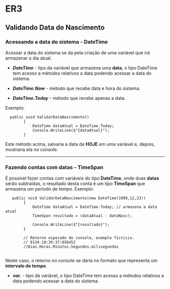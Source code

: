 # ER3 

##  Validando Data de Nascimento

### Acessando a data do sistema - DateTime
 
Acessar a data do sistema se da pela criação de uma variável que irá armazenar o dia atual.

- _**DateTime**_ - tipo da variável que armazena uma **data**, o tipo DateTime tem acesso a métodos relativos a data podendo acessar a data do sistema.

- _**DateTime.Now**_ - método que recebe data e hora do sistema.

- _**DateTime.Today**_ - método que recebe apenas a data.  

Exemplo: 

```
  public void ValidarDataNascimento()  
        {  
            DateTime dataAtual = DateTime.Today;  
            Console.WriteLine($"{dataAtual}");          
        }  
```

Este método acima, salvaria a data de **HOJE** em uma variável e, depois, mostraria ela no console.

----------------------------------------------------------------------

### Fazendo contas com datas - TimeSpan

É possível fazer contas com variáveis do tipo **DateTime**, onde duas **datas** serão subtraídas, o resultado desta conta é um tipo **TimeSpan** que armazena um período de tempo. Exemplo: 

```
   public void ValidarDataNascimento(new DateTime(1999,12,23))
        {
            DateTime dataAtual = DateTime.Today; // armazena a data atual
            TimeSpan resultado = (dataAtual - dataNasc);
          	
          	Console.WriteLine($"{resultado}");
    	}

    	// Retorno esperado do console, exemplo ficticio.
    	// 8134.10:36:37:856452
    	//Dias.Horas.Minutos.Segundos.milisegundos


```

Neste caso, o retorno no console se daria no formato que representa um **intervalo de tempo**.  




- _**var.**_ - tipo da variável, o tipo DateTime tem acesso a métodos relativos a data podendo acessar a data do sistema.













































